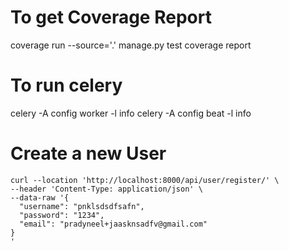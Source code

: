 
# To get Coverage Report
coverage run --source='.' manage.py test 
coverage report

# To run celery
celery -A config worker -l info
celery -A config beat -l info

# Create a new User
```
curl --location 'http://localhost:8000/api/user/register/' \
--header 'Content-Type: application/json' \
--data-raw '{
  "username": "pnklsdsdfsafn",
  "password": "1234",
  "email": "pradyneel+jaasknsadfv@gmail.com"
}
'
```